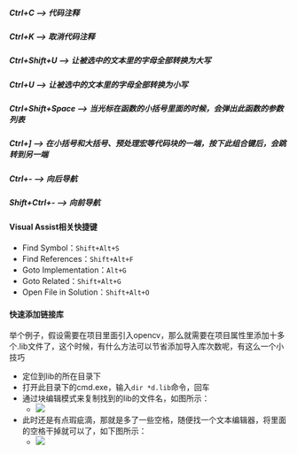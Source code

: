 ##### Ctrl+C --> 代码注释

##### Ctrl+K --> 取消代码注释

##### Ctrl+Shift+U --> 让被选中的文本里的字母全部转换为大写

##### Ctrl+U --> 让被选中的文本里的字母全部转换为小写

##### Ctrl+Shift+Space --> 当光标在函数的小括号里面的时候，会弹出此函数的参数列表

##### Ctrl+] --> 在小括号和大括号、预处理宏等代码块的一端，按下此组合键后，会跳转到另一端

##### Ctrl+- --> 向后导航

##### Shift+Ctrl+- --> 向前导航

#### Visual Assist相关快捷键
 - Find Symbol：`Shift+Alt+S`
 - Find References：`Shift+Alt+F`
 - Goto Implementation：`Alt+G`
 - Goto Related：`Shift+Alt+G`
 - Open File in Solution：`Shift+Alt+O`

#### 快速添加链接库
举个例子，假设需要在项目里面引入opencv，那么就需要在项目属性里添加十多个.lib文件了，这个时候，有什么方法可以节省添加导入库次数呢，有这么一个小技巧
 - 定位到lib的所在目录下
 - 打开此目录下的cmd.exe，输入`dir *d.lib`命令，回车
 - 通过块编辑模式来复制找到的lib的文件名，如图所示：
   - ![](assets/004/02/03/01/01-1529401214000.png)
 - 此时还是有点瑕疵滴，那就是多了一些空格，随便找一个文本编辑器，将里面的空格干掉就可以了，如下图所示：
   - ![](assets/004/02/03/01/01-1529401508000.png)
